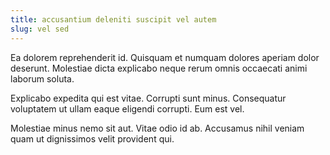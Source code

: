 ```yaml
---
title: accusantium deleniti suscipit vel autem
slug: vel sed
---
```


Ea dolorem reprehenderit id. Quisquam et numquam dolores aperiam dolor deserunt. Molestiae dicta explicabo neque rerum omnis occaecati animi laborum soluta.

Explicabo expedita qui est vitae. Corrupti sunt minus. Consequatur voluptatem ut ullam eaque eligendi corrupti. Eum est vel.

Molestiae minus nemo sit aut. Vitae odio id ab. Accusamus nihil veniam quam ut dignissimos velit provident qui.
